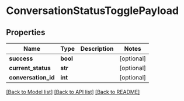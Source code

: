 # ConversationStatusTogglePayload

## Properties
Name | Type | Description | Notes
------------ | ------------- | ------------- | -------------
**success** | **bool** |  | [optional] 
**current_status** | **str** |  | [optional] 
**conversation_id** | **int** |  | [optional] 

[[Back to Model list]](../README.md#documentation-for-models) [[Back to API list]](../README.md#documentation-for-api-endpoints) [[Back to README]](../README.md)

